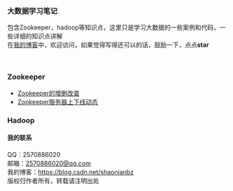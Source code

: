 ### 大数据学习笔记
包含Zookeeper，hadoop等知识点，这里只是学习大数据的一些案例和代码，一些详细的知识点讲解<br/>
在[我的博客](https://blog.csdn.net/shaonianbz)中，欢迎访问，如果觉得写得还可以的话，鼓励一下，点点**star** <br/>

<br/>

### Zookeeper
- [Zookeeper的增删改查](https://github.com/yangguangzb/bigData-learning/blob/master/zookeeper/src/main/java/com/san/zk/SimpleZkClient.java)
- [Zookeeper服务器上下线动态](https://github.com/yangguangzb/bigData-learning/tree/master/zookeeper/src/main/java/com/san/distributed)

### Hadoop

#### 我的联系
QQ：2570886020             <br/>
邮箱：2570886020@qq.com    </br>
我的博客：https://blog.csdn.net/shaonianbz </br>
版权归作者所有，转载请注明出处







